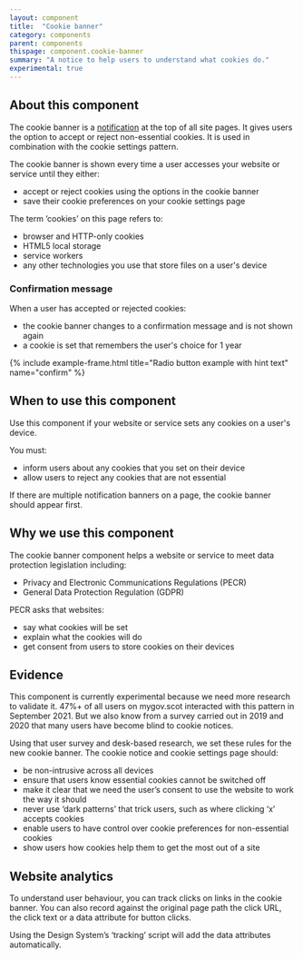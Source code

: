 ```yaml
---
layout: component
title:  "Cookie banner"
category: components
parent: components
thispage: component.cookie-banner
summary: "A notice to help users to understand what cookies do."
experimental: true
---
```


## About this component

The cookie banner is a [notification](/components/notification-banner) at the top of all site pages. It gives users the option to accept or reject non-essential cookies. It is used in combination with the cookie settings pattern.

The cookie banner is shown every time a user accesses your website or service until they either:

* accept or reject cookies using the options in the cookie banner
* save their cookie preferences on your cookie settings page

<div class="ds_callout">
    <div class="ds_callout__content">
        <p>The term ’cookies’ on this page refers to:</p>
        <ul>
            <li>browser and HTTP-only cookies</li>
            <li>HTML5 local storage</li>
            <li>service workers</li>
            <li>any other technologies you use that store files on a user's device</li>
        </ul>
    </div>
</div>

### Confirmation message

When a user has accepted or rejected cookies:

* the cookie banner changes to a confirmation message and is not shown again
* a cookie is set that remembers the user's choice for 1 year

{% include example-frame.html title="Radio button example with hint text" name="confirm" %}

## When to use this component

Use this component if your website or service sets any cookies on a user's device.

You must:

* inform users about any cookies that you set on their device
* allow users to reject any cookies that are not essential

If there are multiple notification banners on a page, the cookie banner should appear first.

## Why we use this component

The cookie banner component helps a website or service to meet data protection legislation including:

* Privacy and Electronic Communications Regulations (PECR)
* General Data Protection Regulation (GDPR)

PECR asks that websites:

* say what cookies will be set
* explain what the cookies will do
* get consent from users to store cookies on their devices

## Evidence

This component is currently experimental because we need more research to validate it. 47%+ of all users on mygov.scot interacted with this pattern in September 2021. But we also know from a survey carried out in 2019 and 2020 that many users have become blind to cookie notices.

Using that user survey and desk-based research, we set these rules for the new cookie banner. The cookie notice and cookie settings page should:

* be non-intrusive across all devices
* ensure that users know essential cookies cannot be switched off
* make it clear that we need the user’s consent to use the website to work the way it should
* never use ‘dark patterns’ that trick users, such as where clicking ‘x’ accepts cookies
* enable users to have control over cookie preferences for non-essential cookies
* show users how cookies help them to get the most out of a site

## Website analytics

To understand user behaviour, you can track clicks on links in the cookie banner. You can also record against the original page path the click URL, the click text or a data attribute for button clicks.

Using the Design System’s ‘tracking’ script will add the data attributes automatically.

